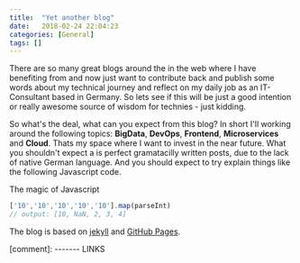 ```yaml
---
title:  "Yet another blog"
date:   2018-02-24 22:04:23
categories: [General]
tags: []
---
```


There are so many great blogs around the in the web where I have benefiting from and now just want to contribute back and publish some words about my technical journey and reflect on my daily job as an IT-Consultant based in Germany. So lets see if this will be just a good intention or really awesome source of wisdom for technies - just kidding.

So what's the deal, what can you expect from this blog? In short I'll working around the following topics: **BigData**, **DevOps**, **Frontend**, **Microservices** and **Cloud**. Thats my space where I want to invest in the near future. What you shouldn't expect a is perfect gramatacilly written posts, due to the lack of native German language. And you should expect to try explain things like the following Javascript code.

The magic of Javascript

``` js
['10','10','10','10','10'].map(parseInt)
// output: [10, NaN, 2, 3, 4]
```

The blog is based on [jekyll][jekyll] and [GitHub Pages][gh-pages].


[comment]: ------- LINKS

[jekyll]:       http://jekyllrb.com
[gh-pages]:     https://pages.github.com/
